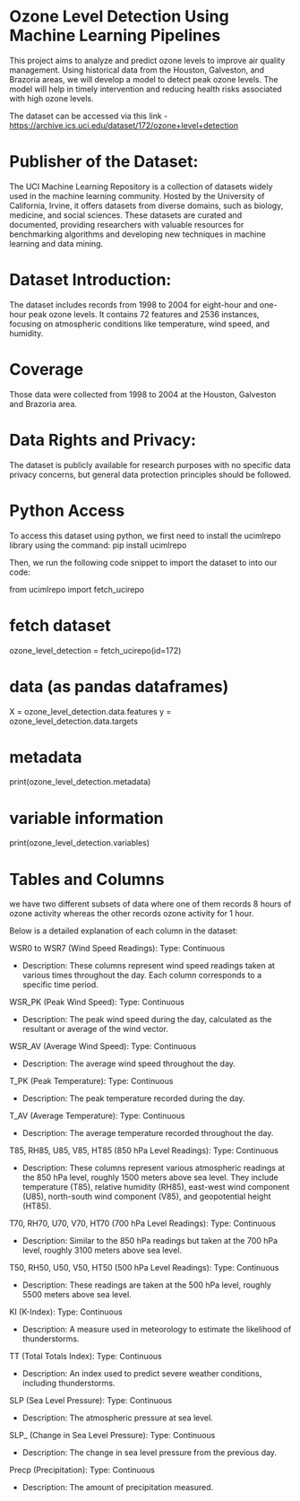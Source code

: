 # Ozone Level Detection Using Machine Learning Pipelines

This project aims to analyze and predict ozone levels to improve air quality management. Using historical data from the Houston, Galveston, and Brazoria areas, we will develop a model to detect peak ozone levels. The model will help in timely intervention and reducing health risks associated with high ozone levels.

The dataset can be accessed via this link - https://archive.ics.uci.edu/dataset/172/ozone+level+detection

# Publisher of the Dataset:
The UCI Machine Learning Repository is a collection of datasets widely used in the machine learning community. Hosted by the University of California, Irvine, it offers datasets from diverse domains, such as biology, medicine, and social sciences. These datasets are curated and documented, providing researchers with valuable resources for benchmarking algorithms and developing new techniques in machine learning and data mining.

# Dataset Introduction:
The dataset includes records from 1998 to 2004 for eight-hour and one-hour peak ozone levels. It contains 72 features and 2536 instances, focusing on atmospheric conditions like temperature, wind speed, and humidity.

# Coverage
Those data were collected from 1998 to 2004 at the Houston, Galveston and Brazoria area.

# Data Rights and Privacy:
The dataset is publicly available for research purposes with no specific data privacy concerns, but general data protection principles should be followed.

# Python Access
To access this dataset using python, we first need to install the ucimlrepo library using the command:
pip install ucimlrepo

Then, we run the following code snippet to import the dataset to into our code:

from ucimlrepo import fetch_ucirepo 
# fetch dataset 
ozone_level_detection = fetch_ucirepo(id=172) 
# data (as pandas dataframes) 
X = ozone_level_detection.data.features 
y = ozone_level_detection.data.targets 
# metadata 
print(ozone_level_detection.metadata) 
# variable information 
print(ozone_level_detection.variables) 

# Tables and Columns
we have two different subsets of data where one of them records 8 hours of ozone activity whereas the other records ozone activity for 1 hour.

 Below is a detailed explanation of each column in the dataset:

WSR0 to WSR7 (Wind Speed Readings):
Type: Continuous
* Description: These columns represent wind speed readings taken at various times throughout the day. Each column corresponds to a specific time period.

WSR_PK (Peak Wind Speed):
Type: Continuous
* Description: The peak wind speed during the day, calculated as the resultant or average of the wind vector.

WSR_AV (Average Wind Speed):
Type: Continuous
* Description: The average wind speed throughout the day.

T_PK (Peak Temperature):
Type: Continuous
* Description: The peak temperature recorded during the day.

T_AV (Average Temperature):
Type: Continuous
* Description: The average temperature recorded throughout the day.

T85, RH85, U85, V85, HT85 (850 hPa Level Readings):
Type: Continuous
* Description: These columns represent various atmospheric readings at the 850 hPa level, roughly 1500 meters above sea level. They include temperature (T85), relative humidity (RH85), east-west wind component (U85), north-south wind component (V85), and geopotential height (HT85).

T70, RH70, U70, V70, HT70 (700 hPa Level Readings):
Type: Continuous
* Description: Similar to the 850 hPa readings but taken at the 700 hPa level, roughly 3100 meters above sea level.

T50, RH50, U50, V50, HT50 (500 hPa Level Readings):
Type: Continuous
* Description: These readings are taken at the 500 hPa level, roughly 5500 meters above sea level.

KI (K-Index):
Type: Continuous
* Description: A measure used in meteorology to estimate the likelihood of thunderstorms.

TT (Total Totals Index):
Type: Continuous
* Description: An index used to predict severe weather conditions, including thunderstorms.

SLP (Sea Level Pressure):
Type: Continuous
* Description: The atmospheric pressure at sea level.

SLP_ (Change in Sea Level Pressure):
Type: Continuous
* Description: The change in sea level pressure from the previous day.

Precp (Precipitation):
Type: Continuous
* Description: The amount of precipitation measured.





